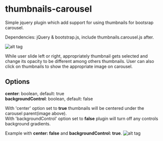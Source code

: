 thumbnails-carousel
===================
Simple jquery plugin which add support for using thumbnails for bootsrap carousel.

Dependencies: jQuery & bootstrap.js, include thumbnails.carousel.js after.

![alt tag](http://s27.postimg.org/f9hvevmpv/thumb_carousel1.png)

While user slide left or right, appropriately thumbnail gets selected and change its opacity to be different among others thumbnails. User can also click on thumbnails to show the appropriate image on carousel.

<h2>Options</h2>
  <b>center</b>: boolean, default: true<br>
  <b>backgroundControl</b>: boolean, default: false<br>

With 'center' option set to <b>true</b> thumbnails will be centered under the carousel parent(image above).<br>
With 'backgroundControl' option set to <b>false</b> plugin will turn off any controls background gradients.<br>

Example with <b>center: false</b> and <b>backgroundControl: true</b>.
![alt tag](http://s21.postimg.org/iky5x9khj/thumb_carousel2.png)
